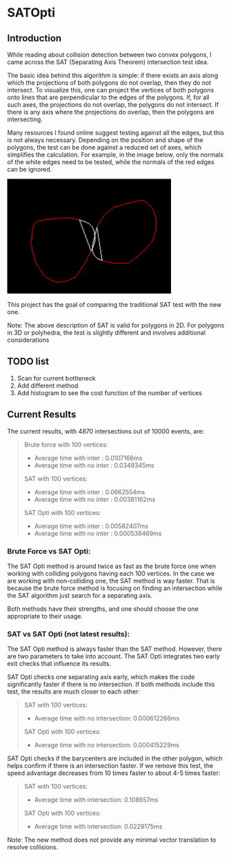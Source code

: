 ﻿# SATOpti

## Introduction

While reading about collision detection between two convex polygons, I came across the SAT (Separating Axis Theorem) intersection test idea.

The basic idea behind this algorithm is simple: if there exists an axis along which the projections of both polygons do not overlap, then they do not intersect. To visualize this, one can project the vertices of both polygons onto lines that are perpendicular to the edges of the polygons. If, for all such axes, the projections do not overlap, the polygons do not intersect. If there is any axis where the projections do overlap, then the polygons are intersecting.

Many resources I found online suggest testing against all the edges, but this is not always necessary. Depending on the position and shape of the polygons, the test can be done against a reduced set of axes, which simplifies the calculation.
For example, in the image below, only the normals of the white edges need to be tested, while the normals of the red edges can be ignored.

![Screenshot](images/PolIntersection.png)

This project has the goal of comparing the traditional SAT test with the new one.

Note: The above description of SAT is valid for polygons in 2D. For polygons in 3D or polyhedra, the test is slightly different and involves additional considerations


## TODO list
  
1. Scan for current bottleneck
2. Add different method
3. Add histogram to see the cost function of the number of vertices



## Current Results
The current results, with 4870 intersections out of 10000 events, are:

> Brute force with 100 vertices:
> - Average time with inter : 0.0107166ms
> - Average time with no inter : 0.0349345ms
>   
> SAT with 100 vertices:
> - Average time with inter : 0.0662554ms
> - Average time with no inter : 0.00381162ms
>   
> SAT Opti with 100 vertices:
> - Average time with inter : 0.00582407ms
> - Average time with no inter : 0.000538469ms

### Brute Force vs SAT Opti:
The SAT Opti method is around twice as fast as the brute force one when working with colliding polygons having each 100 vertices. In the case we are working with non-colliding one, the SAT method is way faster. That is because the brute force method is focusing on finding an intersection while the SAT algorithm just search for a separating axis.

Both methods have their strengths, and one should choose the one appropriate to their usage.

### SAT vs SAT Opti (not latest results):
The SAT Opti method is always faster than the SAT method. However, there are two parameters to take into account. The SAT Opti integrates two early exit checks that influence its results.

SAT Opti checks one separating axis early, which makes the code significantly faster if there is no intersection. If both methods include this test, the results are much closer to each other:

> SAT with 100 vertices:
> - Average time with no intersection: 0.000612266ms
>   
> SAT Opti with 100 vertices:
> - Average time with no intersection: 0.000415229ms

SAT Opti checks if the barycenters are included in the other polygon, which helps confirm if there is an intersection faster. If we remove this test, the speed advantage decreases from 10 times faster to about 4-5 times faster:

> SAT with 100 vertices:
> - Average time with intersection: 0.108657ms
>   
> SAT Opti with 100 vertices:
> - Average time with intersection: 0.0229175ms


Note: The new method does not provide any minimal vector translation to resolve collisions.


